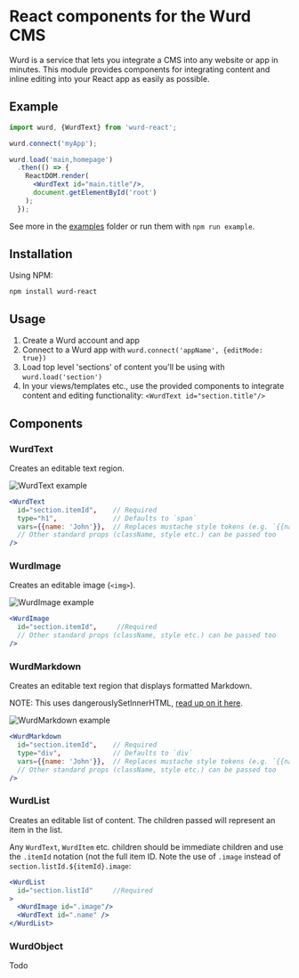# React components for the Wurd CMS
Wurd is a service that lets you integrate a CMS into any website or app in minutes.  This module provides components for integrating content and inline editing into your React app as easily as possible.


## Example
```jsx
import wurd, {WurdText} from 'wurd-react';

wurd.connect('myApp');

wurd.load('main,homepage')
  .then(() => {
    ReactDOM.render(
      <WurdText id="main.title"/>, 
      document.getElementById('root')
    );
  });
```

See more in the [examples](https://github.com/wurdcms/wurd-react/tree/master/examples) folder or run them with `npm run example`.


## Installation
Using NPM:
```
npm install wurd-react
```

## Usage
1. Create a Wurd account and app
2. Connect to a Wurd app with `wurd.connect('appName', {editMode: true})`
3. Load top level 'sections' of content you'll be using with `wurd.load('section')`
4. In your views/templates etc., use the provided components to integrate content and editing functionality: `<WurdText id="section.title"/>`


## Components
### WurdText
Creates an editable text region.

![WurdText example](https://wurdcms.github.io/images/text-vars.gif)

```jsx
<WurdText
  id="section.itemId",    // Required
  type="h1",              // Defaults to `span` 
  vars={{name: 'John'}},  // Replaces mustache style tokens (e.g. `{{name}}`) with the given data
  // Other standard props (className, style etc.) can be passed too
/>
```

### WurdImage
Creates an editable image (`<img>`).

![WurdImage example](https://wurdcms.github.io/images/image.gif)

```jsx
<WurdImage
  id="section.itemId",     //Required
  // Other standard props (className, style etc.) can be passed too
/>
```

### WurdMarkdown
Creates an editable text region that displays formatted Markdown.

NOTE: This uses dangerouslySetInnerHTML, [read up on it here](https://facebook.github.io/react/docs/dom-elements.html#dangerouslysetinnerhtml).

![WurdMarkdown example](https://wurdcms.github.io/images/markdown.gif)

```jsx
<WurdMarkdown
  id="section.itemId",    // Required
  type="div",             // Defaults to `div`
  vars={{name: 'John'}},  // Replaces mustache style tokens (e.g. `{{name}}`) with the given data
  // Other standard props (className, style etc.) can be passed too
/>
```

### WurdList
Creates an editable list of content. The children passed will represent an item in the list.

Any `WurdText`, `WurdItem` etc. children should be immediate children and use the `.itemId` notation (not the full item ID. Note the use of `.image` instead of `section.listId.${itemId}.image`:
```jsx
<WurdList 
  id="section.listId"     //Required
>
  <WurdImage id=".image"/>
  <WurdText id=".name" />
</WurdList>
```


### WurdObject
Todo